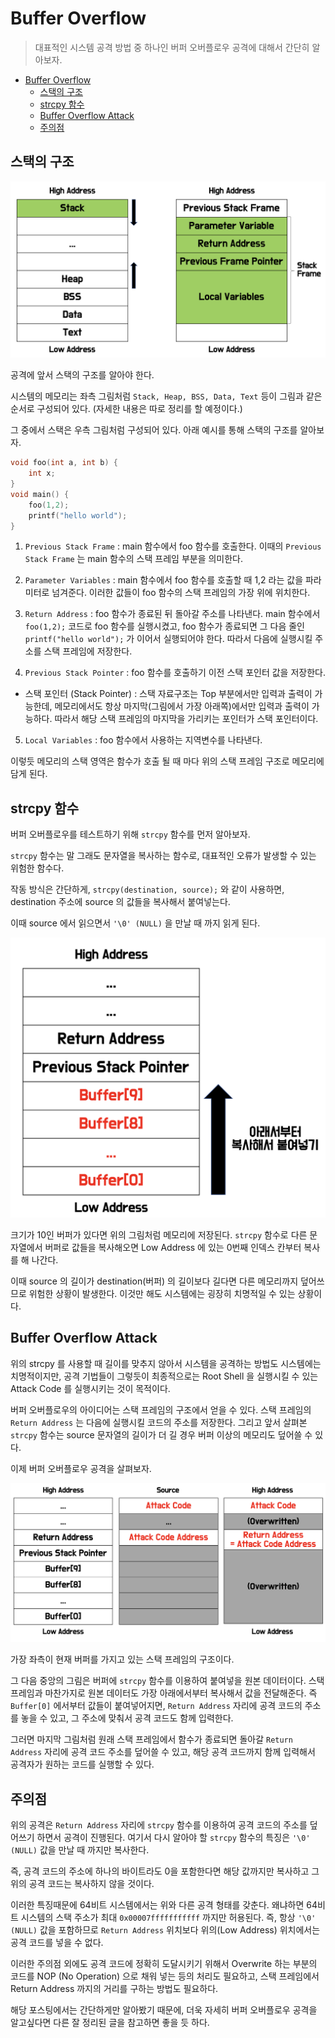 # Buffer Overflow

> 대표적인 시스템 공격 방법 중 하나인 버퍼 오버플로우 공격에 대해서 간단히 알아보자.

- [Buffer Overflow](#buffer-overflow)
  - [스택의 구조](#스택의-구조)
  - [strcpy 함수](#strcpy-함수)
  - [Buffer Overflow Attack](#buffer-overflow-attack)
  - [주의점](#주의점)

## 스택의 구조

![스택구조](img/buffer-overflow-stack-structure.png)

공격에 앞서 스택의 구조를 알아야 한다.

시스템의 메모리는 좌측 그림처럼 `Stack, Heap, BSS, Data, Text` 등이 그림과 같은 순서로 구성되어 있다. (자세한 내용은 따로 정리를 할 예정이다.)

그 중에서 스택은 우측 그림처럼 구성되어 있다. 아래 예시를 통해 스택의 구조를 알아보자.

```c
void foo(int a, int b) {
    int x;
}
void main() {
    foo(1,2);
    printf("hello world");
}
```

1. `Previous Stack Frame` : main 함수에서 foo 함수를 호출한다. 이때의 `Previous Stack Frame` 는 main 함수의 스택 프레임 부분을 의미한다.

2. `Parameter Variables` : main 함수에서 foo 함수를 호출할 때 1,2 라는 값을 파라미터로 넘겨준다. 이러한 값들이 foo 함수의 스택 프레임의 가장 위에 위치한다.

3. `Return Address` : foo 함수가 종료된 뒤 돌아갈 주소를 나타낸다. main 함수에서 `foo(1,2);` 코드로 foo 함수를 실행시켰고, foo 함수가 종료되면 그 다음 줄인 `printf("hello world");` 가 이어서 실행되어야 한다. 따라서 다음에 실행시킬 주소를 스택 프레임에 저장한다.

4. `Previous Stack Pointer` : foo 함수를 호출하기 이전 스택 포인터 값을 저장한다.

- 스택 포인터 (Stack Pointer) : 스택 자료구조는 Top 부분에서만 입력과 출력이 가능한데, 메모리에서도 항상 마지막(그림에서 가장 아래쪽)에서만 입력과 출력이 가능하다. 따라서 해당 스택 프레임의 마지막을 가리키는 포인터가 스택 포인터이다.

5. `Local Variables` : foo 함수에서 사용하는 지역변수를 나타낸다.

이렇듯 메모리의 스택 영역은 함수가 호출 될 때 마다 위의 스택 프레임 구조로 메모리에 담게 된다.

## strcpy 함수

버퍼 오버플로우를 테스트하기 위해 `strcpy` 함수를 먼저 알아보자.

`strcpy` 함수는 말 그래도 문자열을 복사하는 함수로, 대표적인 오류가 발생할 수 있는 위험한 함수다.

작동 방식은 간단하게, `strcpy(destination, source);` 와 같이 사용하면, destination 주소에 source 의 값들을 복사해서 붙여넣는다.

이때 source 에서 읽으면서 `'\0' (NULL)` 을 만날 때 까지 읽게 된다.

![strcpy](img/buffer-overflow-strcpy.png)

크기가 10인 버퍼가 있다면 위의 그림처럼 메모리에 저장된다. `strcpy` 함수로 다른 문자열에서 버퍼로 값들을 복사해오면 Low Address 에 있는 0번째 인덱스 칸부터 복사를 해 나간다.

이때 source 의 길이가 destination(버퍼) 의 길이보다 길다면 다른 메모리까지 덮어쓰므로 위험한 상황이 발생한다. 이것만 해도 시스템에는 굉장히 치명적일 수 있는 상황이다.

## Buffer Overflow Attack

위의 strcpy 를 사용할 때 길이를 맞추지 않아서 시스템을 공격하는 방법도 시스템에는 치명적이지만, 공격 기법들이 그렇듯이 최종적으로는 Root Shell 을 실행시킬 수 있는 Attack Code 를 실행시키는 것이 목적이다.

버퍼 오버플로우의 아이디어는 스택 프레임의 구조에서 얻을 수 있다. 스택 프레임의 `Return Address` 는 다음에 실행시킬 코드의 주소를 저장한다. 그리고 앞서 살펴본 `strcpy` 함수는 source 문자열의 길이가 더 길 경우 버퍼 이상의 메모리도 덮어쓸 수 있다.

이제 버퍼 오버플로우 공격을 살펴보자.

![buffer-overflow](img/buffer-overflow-attack.png)

가장 좌측이 현재 버퍼를 가지고 있는 스택 프레임의 구조이다.

그 다음 중앙의 그림은 버퍼에 `strcpy` 함수를 이용하여 붙여넣을 원본 데이터이다. 스택 프레임과 마찬가지로 원본 데이터도 가장 아래에서부터 복사해서 값을 전달해준다. 즉 `Buffer[0]` 에서부터 값들이 붙여넣어지면, `Return Address` 자리에 공격 코드의 주소를 놓을 수 있고, 그 주소에 맞춰서 공격 코드도 함께 입력한다.

그러면 마지막 그림처럼 원래 스택 프레임에서 함수가 종료되면 돌아갈 `Return Address` 자리에 공격 코드 주소를 덮어쓸 수 있고, 해당 공격 코드까지 함께 입력해서 공격자가 원하는 코드를 실행할 수 있다.

## 주의점

위의 공격은 `Return Address` 자리에 `strcpy` 함수를 이용하여 공격 코드의 주소를 덮어쓰기 하면서 공격이 진행된다. 여기서 다시 알아야 할 `strcpy` 함수의 특징은 `'\0' (NULL)` 값을 만날 때 까지만 복사한다.

즉, 공격 코드의 주소에 하나의 바이트라도 0을 포함한다면 해당 값까지만 복사하고 그 위의 공격 코드는 복사하지 않을 것이다.

이러한 특징때문에 64비트 시스템에서는 위와 다른 공격 형태를 갖춘다. 왜냐하면 64비트 시스템의 스택 주소가 최대 `0x00007fffffffffff` 까지만 허용된다. 즉, 항상 `'\0' (NULL)` 값을 포함하므로 `Return Address` 위치보다 위의(Low Address) 위치에서는 공격 코드를 넣을 수 없다.

이러한 주의점 외에도 공격 코드에 정확히 도달시키기 위해서 Overwrite 하는 부분의 코드를 NOP (No Operation) 으로 채워 넣는 등의 처리도 필요하고, 스택 프레임에서 Return Address 까지의 거리를 구하는 방법도 필요하다.

해당 포스팅에서는 간단하게만 알아봤기 때문에, 더욱 자세히 버퍼 오버플로우 공격을 알고싶다면 다른 잘 정리된 글을 참고하면 좋을 듯 하다.
